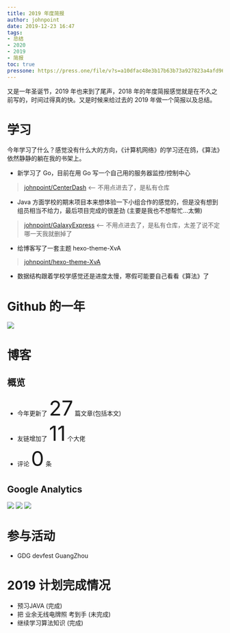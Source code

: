 ```yaml
---
title: 2019 年度简报
author: johnpoint
date: 2019-12-23 16:47
tags:
- 总结
- 2020
- 2019
- 简报
toc: true
pressone: https://press.one/file/v?s=a10dfac48e3b17b63b73a927823a4afd965f3250d373516a5f88d931fab7a100314da1f54ca90e26f2f152b5f8a94002cefc9667c7bdbb070c69e393dee11f1600&h=8a683092c7453c5666cef4788cdd20dad002617734b689fec20cec7b4ab947aa&a=79a3a060a7faa9dfc9b8b4e0a59bf3ebac305f78&f=P1&v=3
---
```


又是一年圣诞节，2019 年也来到了尾声，2018 年的年度简报感觉就是在不久之前写的，时间过得真的快。又是时候来给过去的 2019 年做一个简报以及总结。

# 学习

今年学习了什么？感觉没有什么大的方向，《计算机网络》的学习还在鸽，《算法》依然静静的躺在我的书架上。

- 新学习了 Go，目前在用 Go 写一个自己用的服务器监控/控制中心 
>[johnpoint/CenterDash](https://github.com/johnpoint/CenterDash) <-- 不用点进去了，是私有仓库

- Java 方面学校的期末项目本来想体验一下小组合作的感觉的，但是没有想到组员相当不给力，最后项目完成的很差劲 (主要是我也不想帮忙...太懒) 
>[johnpoint/GalaxyExpress](https://github.com/johnpoint/GalaxyExpress) <-- 不用点进去了，是私有仓库，太差了说不定哪一天我就删掉了

- 给博客写了一套主题 hexo-theme-XvA
>[johnpoint/hexo-theme-XvA](https://github.com/johnpoint/hexo-theme-XvA)

- 数据结构跟着学校学感觉还是进度太慢，寒假可能要自己看看《算法》了

# Github 的一年

![](https://cdn.lvcshu.info/img/20191223001.png)

# 博客

## 概览

- 今年更新了 <font size="10">27</font> 篇文章(包括本文)
- 友链增加了 <font size="10">11</font> 个大佬
- 评论 <font size="10">0</font> 条

## Google Analytics

![](https://cdn.lvcshu.info/img/20191223002.png)
![](https://cdn.lvcshu.info/img/20191223003.png)
![](https://cdn.lvcshu.info/img/20191223004.png)

# 参与活动

- GDG devfest GuangZhou

# 2019 计划完成情况

- 预习JAVA (完成)
- 把 业余无线电牌照 考到手 (未完成)
- 继续学习算法知识 (完成)